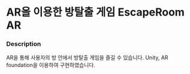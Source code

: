 AR을 이용한 방탈출 게임 EscapeRoom AR
=======================================

### Description

AR을 통해 사용자의 방 안에서 방탈출 게임을 즐길 수 있습니다.
Unity, AR foundation을 이용하여 구현하였습니다.

